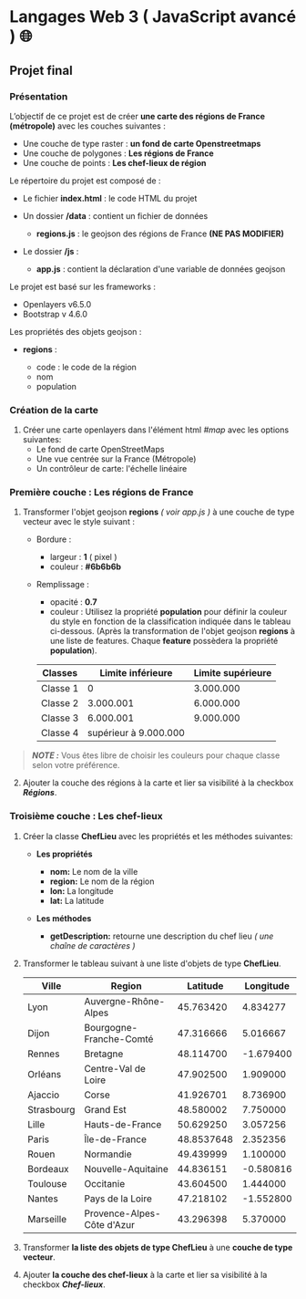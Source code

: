 # **Langages Web 3 ( JavaScript avancé )** 🌐

## **Projet final**

### Présentation

L’objectif de ce projet est de créer **une carte des régions de France (métropole)** avec les couches suivantes :

- Une couche de type raster : **un fond de carte Openstreetmaps**
- Une couche de polygones : **Les régions de France**
- Une couche de points : **Les chef-lieux de région**

Le répertoire du projet est composé de :

- Le fichier **index.html** : le code HTML du projet
- Un dossier **/data** : contient un fichier de données

  - **regions.js** : le geojson des régions de France **(NE PAS MODIFIER)**

- Le dossier **/js** :

  - **app.js** : contient la déclaration d'une variable de données geojson

Le projet est basé sur les frameworks :

- Openlayers v6.5.0
- Bootstrap v 4.6.0

Les propriétés des objets geojson :

- **regions** :

  - code : le code de la région
  - nom
  - population

### Création de la carte

1. Créer une carte openlayers dans l'élément html _#map_ avec les options suivantes:
   - Le fond de carte OpenStreetMaps
   - Une vue centrée sur la France (Métropole)
   - Un contrôleur de carte: l'échelle linéaire

### Première couche : Les régions de France

1. Transformer l'objet geojson **regions** _( voir app.js )_ à une couche de type vecteur avec le style suivant :

   - Bordure :
     - largeur : **1** ( pixel )
     - couleur : **#6b6b6b**
   - Remplissage :
     - opacité : **0.7**
     - couleur : Utilisez la propriété **population** pour définir la couleur du style en fonction de la classification indiquée dans le tableau ci-dessous. (Après la transformation de l'objet geojson **regions** à une liste de features. Chaque **feature** possèdera la propriété **population**).

      | Classes               | Limite inférieure | Limite supérieure |
      |-----------------------|-------------------|-------------------|
      | Classe 1              | 0                 | 3.000.000         |
      | Classe 2              | 3.000.001         | 6.000.000         |
      | Classe 3              | 6.000.001         | 9.000.000         |
      | Classe 4              | supérieur à 9.000.000 |


> **_NOTE :_** Vous êtes libre de choisir les couleurs pour chaque classe selon votre préférence.

2. Ajouter la couche des régions à la carte et lier sa visibilité à la checkbox **_Régions_**.

### Troisième couche : Les chef-lieux

1. Créer la classe **ChefLieu** avec les propriétés et les méthodes suivantes:

   - **Les propriétés**

     - **nom:** Le nom de la ville
     - **region:** Le nom de la région
     - **lon:** La longitude
     - **lat:** La latitude

   - **Les méthodes**
     - **getDescription:** retourne une description du chef lieu _( une chaîne de caractères )_

2. Transformer le tableau suivant à une liste d'objets de type **ChefLieu**.

   | Ville      | Region                     | Latitude   | Longitude |
   | ---------- | -------------------------- | ---------- | --------- |
   | Lyon       | Auvergne-Rhône-Alpes       | 45.763420  | 4.834277  |
   | Dijon      | Bourgogne-Franche-Comté    | 47.316666  | 5.016667  |
   | Rennes     | Bretagne                   | 48.114700  | -1.679400 |
   | Orléans    | Centre-Val de Loire        | 47.902500  | 1.909000  |
   | Ajaccio    | Corse                      | 41.926701  | 8.736900  |
   | Strasbourg | Grand Est                  | 48.580002  | 7.750000  |
   | Lille      | Hauts-de-France            | 50.629250  | 3.057256  |
   | Paris      | Île-de-France              | 48.8537648 | 2.352356  |
   | Rouen      | Normandie                  | 49.439999  | 1.100000  |
   | Bordeaux   | Nouvelle-Aquitaine         | 44.836151  | -0.580816 |
   | Toulouse   | Occitanie                  | 43.604500  | 1.444000  |
   | Nantes     | Pays de la Loire           | 47.218102  | -1.552800 |
   | Marseille  | Provence-Alpes-Côte d'Azur | 43.296398  | 5.370000  |

3. Transformer **la liste des objets de type ChefLieu** à une **couche de type vecteur**.

4. Ajouter **la couche des chef-lieux** à la carte et lier sa visibilité à la checkbox **_Chef-lieux_**.
